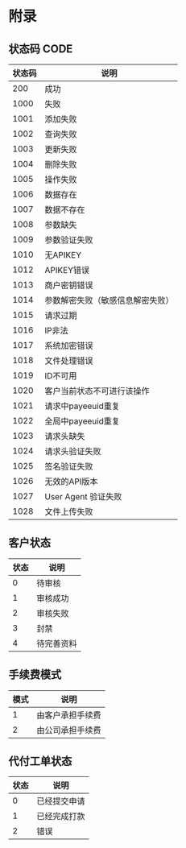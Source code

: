 # 附录

## 状态码 CODE

| 状态码 | 说明                             |
| ------ | -------------------------------- |
| 200    | 成功                             |
| 1000   | 失败                             |
| 1001   | 添加失败                         |
| 1002   | 查询失败                         |
| 1003   | 更新失败                         |
| 1004   | 删除失败                         |
| 1005   | 操作失败                         |
| 1006   | 数据存在                         |
| 1007   | 数据不存在                       |
| 1008   | 参数缺失                         |
| 1009   | 参数验证失败                     |
| 1010   | 无APIKEY                         |
| 1012   | APIKEY错误                       |
| 1013   | 商户密钥错误                     |
| 1014   | 参数解密失败（敏感信息解密失败） |
| 1015   | 请求过期                         |
| 1016   | IP非法                           |
| 1017   | 系统加密错误                     |
| 1018   | 文件处理错误                     |
| 1019   | ID不可用                         |
| 1020   | 客户当前状态不可进行该操作       |
| 1021   | 请求中payeeuid重复               |
| 1022   | 全局中payeeuid重复               |
| 1023   | 请求头缺失                       |
| 1024   | 请求头验证失败                   |
| 1025   | 签名验证失败                     |
| 1026   | 无效的API版本                    |
| 1027   | User Agent 验证失败              |
| 1028   | 文件上传失败                     |

## 客户状态

| 状态 | 说明       |
| ---- | ---------- |
| 0    | 待审核     |
| 1    | 审核成功   |
| 2    | 审核失败   |
| 3    | 封禁       |
| 4    | 待完善资料 |



## 手续费模式

| 模式 | 说明             |
| ---- | ---------------- |
| 1    | 由客户承担手续费 |
| 2    | 由公司承担手续费 |



## 代付工单状态

| 状态 | 说明         |
| ---- | ------------ |
| 0    | 已经提交申请 |
| 1    | 已经完成打款 |
| 2    | 错误         |